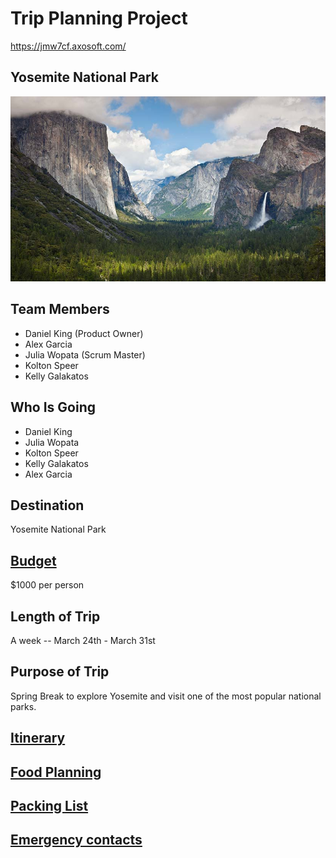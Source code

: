 # Trip Planning Project

https://jmw7cf.axosoft.com/

## Yosemite National Park
![Yosemite Valley](https://github.com/danielking13/TripProjectSE/blob/master/yosemite-photo.jpg "Yosemite National Park")

## Team Members
* Daniel King (Product Owner)
* Alex Garcia 
* Julia Wopata (Scrum Master)
* Kolton Speer
* Kelly Galakatos

## Who Is Going 
* Daniel King
* Julia Wopata
* Kolton Speer
* Kelly Galakatos
* Alex Garcia

## Destination
Yosemite National Park 
## [Budget](https://github.com/danielking13/TripProjectSE/blob/master/budget.md) 
$1000 per person
## Length of Trip 
A week -- March 24th - March 31st
## Purpose of Trip
Spring Break to explore Yosemite and visit one of the most popular national parks.
## [Itinerary](https://github.com/danielking13/TripProjectSE/blob/master/Itinerary.md)

## [Food Planning](https://github.com/danielking13/TripProjectSE/blob/master/Food.md)

## [Packing List](https://github.com/danielking13/TripProjectSE/blob/master/PackingList.md)

## [Emergency contacts](https://github.com/danielking13/TripProjectSE/blob/master/Emergency%20Contact%20List.md)
